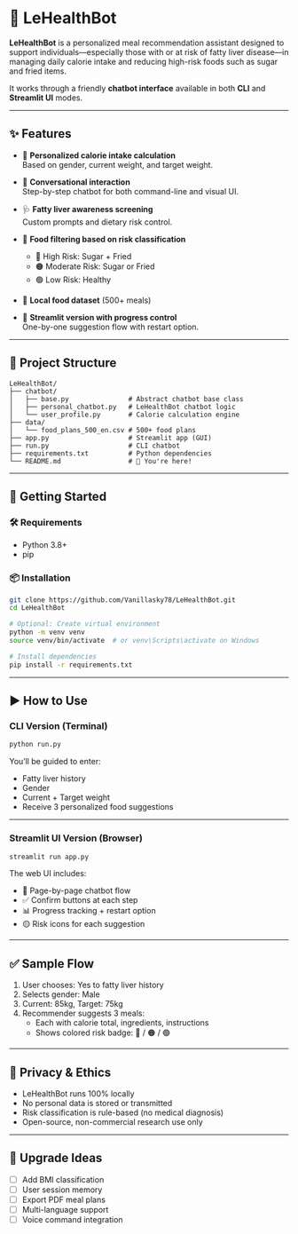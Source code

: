 # 🥗 LeHealthBot

**LeHealthBot** is a personalized meal recommendation assistant designed to support individuals—especially those with or at risk of fatty liver disease—in managing daily calorie intake and reducing high-risk foods such as sugar and fried items.

It works through a friendly **chatbot interface** available in both **CLI** and **Streamlit UI** modes.

---

## ✨ Features

- 🔢 **Personalized calorie intake calculation**  
  Based on gender, current weight, and target weight.

- 💬 **Conversational interaction**  
  Step-by-step chatbot for both command-line and visual UI.

- 🩺 **Fatty liver awareness screening**  
  Custom prompts and dietary risk control.

- 🧠 **Food filtering based on risk classification**
  - 🔴 High Risk: Sugar + Fried
  - 🟠 Moderate Risk: Sugar or Fried
  - 🟢 Low Risk: Healthy

- 📂 **Local food dataset** (500+ meals)

- 🔄 **Streamlit version with progress control**  
  One-by-one suggestion flow with restart option.

---

## 📁 Project Structure

```
LeHealthBot/
├── chatbot/
│   ├── base.py               # Abstract chatbot base class
│   ├── personal_chatbot.py   # LeHealthBot chatbot logic
│   └── user_profile.py       # Calorie calculation engine
├── data/
│   └── food_plans_500_en.csv # 500+ food plans
├── app.py                    # Streamlit app (GUI)
├── run.py                    # CLI chatbot
├── requirements.txt          # Python dependencies
└── README.md                 # 📄 You're here!
```

---

## 🚀 Getting Started

### 🛠 Requirements

- Python 3.8+
- pip

### 📦 Installation

```bash
git clone https://github.com/Vanillasky78/LeHealthBot.git
cd LeHealthBot

# Optional: Create virtual environment
python -m venv venv
source venv/bin/activate  # or venv\Scripts\activate on Windows

# Install dependencies
pip install -r requirements.txt
```

---

## ▶️ How to Use

### CLI Version (Terminal)

```bash
python run.py
```

You’ll be guided to enter:

- Fatty liver history
- Gender
- Current + Target weight
- Receive 3 personalized food suggestions

---

### Streamlit UI Version (Browser)

```bash
streamlit run app.py
```

The web UI includes:

- 👣 Page-by-page chatbot flow
- ✅ Confirm buttons at each step
- 📊 Progress tracking + restart option
- 🟡 Risk icons for each suggestion

---

## ✅ Sample Flow

1. User chooses: Yes to fatty liver history  
2. Selects gender: Male  
3. Current: 85kg, Target: 75kg  
4. Recommender suggests 3 meals:
   - Each with calorie total, ingredients, instructions  
   - Shows colored risk badge: 🔴 / 🟠 / 🟢  

---

## 🔐 Privacy & Ethics

- LeHealthBot runs 100% locally  
- No personal data is stored or transmitted  
- Risk classification is rule-based (no medical diagnosis)  
- Open-source, non-commercial research use only  

---

## 📌 Upgrade Ideas

- ☐ Add BMI classification  
- ☐ User session memory  
- ☐ Export PDF meal plans  
- ☐ Multi-language support  
- ☐ Voice command integration  
